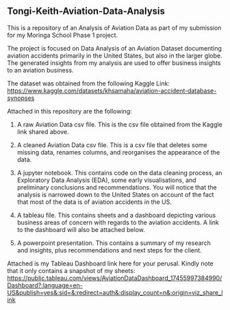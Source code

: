 ## Tongi-Keith-Aviation-Data-Analysis

This is a repository of an Analysis of Aviation Data as part of my submission for my Moringa School Phase 1 project.

The project is focused on Data Analysis of an Aviation Dataset documenting aviation accidents primarily in the United States, but also in the larger globe. The generated insights from my analysis are used to offer business insights to an aviation business. 

The dataset was obtained from the following Kaggle Link: https://www.kaggle.com/datasets/khsamaha/aviation-accident-database-synopses

Attached in this repository are the following:

1. A raw Aviation Data csv file.
   This is the csv file obtained from the Kaggle link shared above.
   
3. A cleaned Aviation Data csv file.
   This is a csv file that deletes some missing data, renames columns, and reorganises the appearance of the data.
   
5. A jupyter notebook.
   This contains code on the data cleaning process, an Exploratory Data Analysis (EDA), some early visualisations, and preliminary conclusions and recommendations.
   You will notice that the analysis is narrowed down to the United States on account of the fact that most of the data is of aviation accidents in the US.
   
7. A tableau file.
   This contains sheets and a dashboard depicting various business areas of concern with regards to the aviation accidents. A link to the dashboard will also be attached 
   below.
   
9. A powerpoint presentation.
   This contains a summary of my research and insights, plus recommendations and next steps for the client.

Attached is my Tableau Dashboard link here for your perusal. Kindly note that it only contains a snapshot of my sheets: https://public.tableau.com/views/AviationDataDashboard_17455997384990/Dashboard?:language=en-US&publish=yes&:sid=&:redirect=auth&:display_count=n&:origin=viz_share_link

